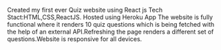 Created my first ever Quiz website using React js
Tech Stact:HTML,CSS,ReactJS.
Hosted using Heroku App
The website is fully functional where it renders 10 quiz questions which is being fetched with the help of an external API.Refreshing the page renders a different set of questions.Website is responsive for all devices.
